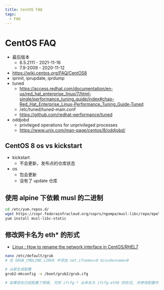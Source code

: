 ```yaml
---
title: CentOS FAQ
tags:
  - FAQ
---
```


# CentOS FAQ

- 最后版本
  - 8.5.2111 - 2021-11-16
  - 7.9-2009 - 2020-11-12
- https://wiki.centos.org/FAQ/CentOS8
- iprinit, iprupdate, iprdump
- tuned
  - https://access.redhat.com/documentation/en-us/red_hat_enterprise_linux/7/html-single/performance_tuning_guide/index#chap-Red_Hat_Enterprise_Linux-Performance_Tuning_Guide-Tuned
  - /etc/tuned/tuned-main.conf
  - https://github.com/redhat-performance/tuned
- oddjobd
  - privileged operations for unprivileged processes
  - https://www.unix.com/man-page/centos/8/oddjobd/

## CentOS 8 os vs kickstart

- kickstart
  - 不会更新，发布点的仓库状态
- os
  - 包会更新
  - 没有了 update 仓库

## 使用 alpine 下依赖 musl 的二进制

```bash
cd /etc/yum.repos.d/
wget https://copr.fedorainfracloud.org/coprs/ngompa/musl-libc/repo/epel-7/ngompa-musl-libc-epel-7.repo
yum install musl-libc-static
```

## 修改网卡名为 eth\* 的形式

- [Linux : How to rename the network interface in CentOS/RHEL7](http://www.itechlounge.net/2016/04/linux-how-to-rename-the-network-interface-in-centosrhel7/)

```bash
nano /etc/default/grub
# 在 GRUB_CMDLINE_LINUX 中添加 net.ifnames=0 biosdevname=0

# 从新生成配置
grub2-mkconfig -o /boot/grub2/grub.cfg

# 如果现在已经配置了网络, 可将 ifcfg-* 从命名为 ifcfg-eth0 的形式, 并修改配置中的 NAME 和 DEVICE
```
